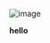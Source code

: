 ![image](https://user-images.githubusercontent.com/120823949/208301426-d8548983-d0e9-4ed3-b716-7b5da3152f61.png)

**hello**
